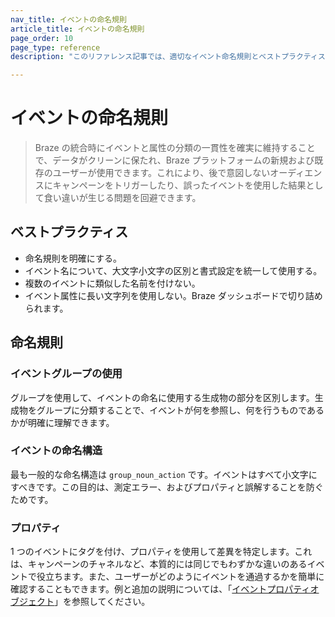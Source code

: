 ```yaml
---
nav_title: イベントの命名規則
article_title: イベントの命名規則
page_order: 10
page_type: reference
description: "このリファレンス記事では、適切なイベント命名規則とベストプラクティスについて説明します。"

---
```


# イベントの命名規則

> Braze の統合時にイベントと属性の分類の一貫性を確実に維持することで、データがクリーンに保たれ、Braze プラットフォームの新規および既存のユーザーが使用できます。これにより、後で意図しないオーディエンスにキャンペーンをトリガーしたり、誤ったイベントを使用した結果として食い違いが生じる問題を回避できます。

## ベストプラクティス

- 命名規則を明確にする。
- イベント名について、大文字小文字の区別と書式設定を統一して使用する。
- 複数のイベントに類似した名前を付けない。
- イベント属性に長い文字列を使用しない。Braze ダッシュボードで切り詰められます。

## 命名規則

### イベントグループの使用

グループを使用して、イベントの命名に使用する生成物の部分を区別します。生成物をグループに分類することで、イベントが何を参照し、何を行うものであるかが明確に理解できます。

### イベントの命名構造

最も一般的な命名構造は `group_noun_action` です。イベントはすべて小文字にすべきです。この目的は、測定エラー、およびプロパティと誤解することを防ぐためです。

### プロパティ

1 つのイベントにタグを付け、プロパティを使用して差異を特定します。これは、キャンペーンのチャネルなど、本質的には同じでもわずかな違いのあるイベントで役立ちます。また、ユーザーがどのようにイベントを通過するかを簡単に確認することもできます。例と追加の説明については、「[イベントプロパティオブジェクト]({{site.baseurl}}/api/objects_filters/event_object/#event-properties-object)」を参照してください。
